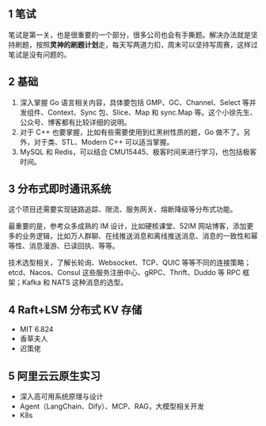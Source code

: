 ## 1 笔试

笔试是第一关，也是很重要的一个部分，很多公司也会有手撕题。解决办法就是坚持刷题，按照**灵神的刷题计划**走，每天写两道力扣，周末可以坚持写周赛，这样过笔试是没有问题的。

## 2 基础

1. 深入掌握 Go 语言相关内容，具体要包括 GMP、GC、Channel、Select 等并发组件、Context、Sync 包、Slice、Map 和 sync.Map 等。这个小徐先生、公众号、博客都有比较详细的说明。
2. 对于 C++ 也要掌握，比如有些需要使用到红黑树性质的题，Go 做不了。另外，对于类、STL、Modern C++ 可以适当掌握。
3. MySQL 和 Redis，可以结合 CMU15445、极客时间来进行学习，也包括极客时间。

## 3 分布式即时通讯系统

这个项目还需要实现链路追踪、限流、服务网关、熔断降级等分布式功能。

最重要的是，参考众多成熟的 IM 设计，比如硬核课堂、52IM 网站博客，添加更多的业务逻辑，比如万人群聊、在线推送消息和离线推送消息、消息的一致性和幂等性、消息漫游、已读回执、等等。

技术选型相关，了解长轮询、Websocket、TCP、QUIC 等等不同的连接策略；etcd、Nacos、Consul 这些服务注册中心、gRPC、Thrift、Duddo 等 RPC 框架；Kafka 和 NATS 这种消息的选型。

## 4 Raft+LSM 分布式 KV 存储

- MIT 6.824
- 香草夫人
- 迟策佬

## 5 阿里云云原生实习

- 深入高可用系统原理与设计
- Agent（LangChain、Dify）、MCP、RAG，大模型相关开发
- K8s
